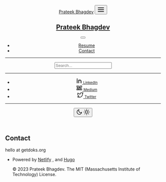 <!--
---
title: "Contact"
description: "Drop us an email."
date: 2020-08-27T19:25:12+02:00
lastmod: 2020-08-27T19:25:12+02:00
draft: false
images: []
---

{{< email user="hello" domain="getdoks.org" >}}
-->

<!doctype html>
<html lang=en-us>
    <head>
        <meta charset=utf-8>
        <meta http-equiv=x-ua-compatible content="ie=edge">
        <meta name=viewport content="width=device-width,initial-scale=1,shrink-to-fit=no">
        <link rel=preload as=font href=https://doks.netlify.app/fonts/vendor/jost/jost-v4-latin-regular.woff2 type=font/woff2 crossorigin>
        <link rel=preload as=font href=https://doks.netlify.app/fonts/vendor/jost/jost-v4-latin-500.woff2 type=font/woff2 crossorigin>
        <link rel=preload as=font href=https://doks.netlify.app/fonts/vendor/jost/jost-v4-latin-700.woff2 type=font/woff2 crossorigin>
        <script>
            (()=>{
                var t = window.matchMedia && window.matchMedia("(prefers-color-scheme: dark)").matches
                  , e = localStorage.getItem("theme");
                t && e === null && (localStorage.setItem("theme", "dark"),
                document.documentElement.setAttribute("data-dark-mode", "")),
                t && e === "dark" && document.documentElement.setAttribute("data-dark-mode", ""),
                e === "dark" && document.documentElement.setAttribute("data-dark-mode", "")
            }
            )()
        </script>
        <link rel=stylesheet href=https://doks.netlify.app/main.9e9cdddadba6521d8de1c870389010e0459ac28545f698097b6bef756a9d6effaa3b5e03bd1c7d29875d724c823e470a9a32af08a2100a4813ae6c07b07b90d5.css integrity="sha512-npzd2tumUh2N4chwOJAQ4EWawoVF9pgJe2vvdWqdbv+qO14DvRx9KYddckyCPkcKmjKvCKIQCkgTrmwHsHuQ1Q==" crossorigin=anonymous>
        <noscript>
            <style>
                img.lazyload {
                    display: none
                }
            </style>
        </noscript>
        <meta name=robots content="index, follow">
        <meta name=googlebot content="index, follow, max-snippet:-1, max-image-preview:large, max-video-preview:-1">
        <meta name=bingbot content="index, follow, max-snippet:-1, max-image-preview:large, max-video-preview:-1">
        <title>Contact Prateek Bhagdev</title>
        <meta name=description content="Drop us an email.">
        <link rel=canonical href=https://doks.netlify.app/contact/>
        <meta property="og:locale" content="en_US">
        <meta property="og:type" content="article">
        <meta property="og:title" content="Contact">
        <meta property="og:description" content="Drop us an email.">
        <meta property="og:url" content="https://doks.netlify.app/contact/">
        <meta property="og:site_name" content="Prateek Bhagdev">
        <meta property="article:published_time" content="2020-08-27T19:25:12+02:00">
        <meta property="article:modified_time" content="2020-08-27T19:25:12+02:00">
        <meta property="og:image" content="https://doks.netlify.app/doks.png">
        <meta property="og:image:alt" content="Prateek Bhagdev">
        <meta name=twitter:card content="summary_large_image">
        <meta name=twitter:site content="@prateekbhagdev">
        <meta name=twitter:creator content="@prateekbhagdev">
        <meta name=twitter:title content="Contact">
        <meta name=twitter:description content="Drop us an email.">
        <meta name=twitter:image content="https://doks.netlify.app/doks.png">
        <meta name=twitter:image:alt content="Contact">
        <script type=application/ld+json>
            {"@context":"https://schema.org","@graph":[{"@type":"Organization","@id":"https://doks.netlify.app/#/schema/organization/1","name":"Doks","url":"https://doks.netlify.app/","sameAs":["https://twitter.com/prateekbhagdev","https://www.linkedin.com/in/prateekbhagdev/","https://github.com/h-enk/prateekbhagdev"],"logo":{"@type":"ImageObject","@id":"https://doks.netlify.app/#/schema/image/1","url":"https://doks.netlify.app/logo-doks.png","width":512,"height":512,"caption":"Doks"},"image":{"@id":"https://doks.netlify.app/#/schema/image/1"}},{"@type":"WebSite","@id":"https://doks.netlify.app/#/schema/website/1","url":"https://doks.netlify.app/","name":"Prateek Bhagdev","description":"I come from Shahdol, a small town in India. I completed my bachelors degree in Computer Science \u0026 Engineering, \u0026 Yeah... I dropped out of Electronics \u0026 Communication Engineering prior to that. I graduated as PGD in Advance Computing from Centre for Development of Advanced Computing, \u0026 PGD in Information Technology Management from Symbiosis Centre for Management \u0026 Human Resource Development.","publisher":{"@id":"https://doks.netlify.app/#/schema/organization/1"}},{"@type":"WebPage","@id":"https://doks.netlify.app/contact/","url":"https://doks.netlify.app/contact/","name":"Contact","description":"Drop us an email.","isPartOf":{"@id":"https://doks.netlify.app/#/schema/website/1"},"about":{"@id":"https://doks.netlify.app/#/schema/organization/1"},"datePublished":"2020-08-27T19:25:12CET","dateModified":"2020-08-27T19:25:12CET","breadcrumb":{"@id":"https://doks.netlify.app/contact/#/schema/breadcrumb/1"},"primaryImageOfPage":{"@id":"https://doks.netlify.app/contact/#/schema/image/2"},"inLanguage":"en-US","potentialAction":[{"@type":"ReadAction","target":["https://doks.netlify.app/contact/"]}]},{"@type":"BreadcrumbList","@id":"https://doks.netlify.app/contact/#/schema/breadcrumb/1","name":"Breadcrumbs","itemListElement":[{"@type":"ListItem","position":1,"item":{"@type":"WebPage","@id":"https://doks.netlify.app/","url":"https://doks.netlify.app/","name":"Home"}},{"@type":"ListItem","position":2,"item":{"@id":"https://doks.netlify.app/contact/"}}]},{"@context":"https://schema.org","@graph":[{"@type":"ImageObject","@id":"https://doks.netlify.app/contact/#/schema/image/2","url":"https://doks.netlify.app/doks.png","contentUrl":"https://doks.netlify.app/doks.png","caption":"Contact"}]}]}
        </script>
        <meta name=theme-color content="#fff">
        <link rel=icon href=https://doks.netlify.app/favicon.ico sizes=any>
        <link rel=icon type=image/svg+xml href=https://doks.netlify.app/favicon.svg>
        <link rel=apple-touch-icon sizes=180x180 href=https://doks.netlify.app/apple-touch-icon.png>
        <link rel=icon type=image/png sizes=32x32 href=https://doks.netlify.app/favicon-32x32.png>
        <link rel=icon type=image/png sizes=16x16 href=https://doks.netlify.app/favicon-16x16.png>
        <link rel=manifest crossorigin=use-credentials href=https://doks.netlify.app/site.webmanifest>
    </head>
    <body class="page single">
        <div class=sticky-top>
            <div class=header-bar></div>
            <header class="navbar navbar-expand-lg navbar-light doks-navbar">
                <nav class="container-xxl flex-wrap flex-lg-nowrap" aria-label="Main navigation">
                    <a class="navbar-brand order-0" href=/ aria-label="Prateek Bhagdev" style=margin-right:auto!important>Prateek Bhagdev</a>
                    <button class="btn btn-menu order-2 d-block d-lg-none" type=button data-bs-toggle=offcanvas data-bs-target=#offcanvasDoks aria-controls=offcanvasDoks aria-label="Open main menu">
                        <svg xmlns="http://www.w3.org/2000/svg" width="24" height="24" viewBox="0 0 24 24" fill="none" stroke="currentcolor" stroke-width="2" stroke-linecap="round" stroke-linejoin="round" class="feather feather-menu">
                            <line x1="3" y1="12" x2="21" y2="12"/>
                            <line x1="3" y1="6" x2="21" y2="6"/>
                            <line x1="3" y1="18" x2="21" y2="18"/>
                        </svg>
                    </button>
                    <div class="offcanvas offcanvas-end border-0 py-lg-1" tabindex=-1 id=offcanvasDoks data-bs-backdrop=true aria-labelledby=offcanvasDoksLabel>
                        <div class="header-bar d-lg-none"></div>
                        <div class="offcanvas-header d-lg-none">
                            <h2 class="h5 offcanvas-title ps-2" id=offcanvasDoksLabel>
                                <a class=text-dark href=/>Prateek Bhagdev</a>
                            </h2>
                            <button type=button class="btn-close text-reset me-2" data-bs-dismiss=offcanvas aria-label="Close main menu"></button>
                        </div>
                        <div class="offcanvas-body p-4 p-lg-0">
                            <ul class="nav flex-column flex-lg-row align-items-lg-center mt-2 mt-lg-0 ms-lg-2 me-lg-auto">
                                <li class=nav-item>
                                    <a class="nav-link ps-0 py-1" href=/docs/prologue/introduction/>Resume</a>
                                </li>
                                <li class=nav-item>
                                    <a class="nav-link ps-0 py-1 active" href=/contact/index/>Contact</a>
                                </li>
                            </ul>
                            <hr class="text-black-50 my-4 d-lg-none">
                            <form class="doks-search position-relative flex-grow-1 ms-lg-auto me-lg-2">
                                <input id=search class="form-control is-search" type=search placeholder=Search... aria-label=Search... autocomplete=off>
                                <div id=suggestions class="shadow bg-white rounded d-none"></div>
                            </form>
                            <hr class="text-black-50 my-4 d-lg-none">
                            <ul class="nav flex-column flex-lg-row">
                                <li class=nav-item>
                                    <a class="nav-link social-link" href=https://www.linkedin.com/in/prateekbhagdev>
                                        <svg xmlns="http://www.w3.org/2000/svg" width="20" height="20" viewBox="0 0 24 24" stroke="currentcolor" stroke-width=".75" stroke-linecap="round" stroke-linejoin="round" class="feather feather-linkedin">
                                            <path d="M12 9.55C12.917 8.613 14.111 8 15.5 8a5.5 5.5.0 015.5 5.5V21h-2v-7.5a3.5 3.5.0 00-7 0V21h-2V8.5h2v1.05zM5 6.5a1.5 1.5.0 110-3 1.5 1.5.0 010 3zm-1 2h2V21H4V8.5z"/>
                                        </svg>
                                        <small class="ms-2 d-lg-none">LinkedIn</small>
                                    </a>
                                </li>
                                <li class=nav-item>
                                    <a class="nav-link social-link" href=https://medium.com/@prateekbhagdev>
                                        <svg xmlns="http://www.w3.org/2000/svg" width="20" height="20" viewBox="0 0 24 24" fill="none" stroke="currentcolor" stroke-width="1.75" stroke-linecap="round" stroke-linejoin="round">
                                            <path d="M22 6.41668h-.791a.89762.89762.0 00-.709.69479v9.83021a.83938.83938.0 00.709.64164H22V19.9167H14.83334V17.58332h1.50008V7.25h-.07353L12.75706 19.9167H10.04512L6.58751 7.25H6.5V17.58332H8V19.9167H2V17.58332h.76835A.841.841.0 003.5 16.94168V7.11139a.89588.89588.0 00-.73166-.69479H2V4.0833H9.50266L11.96593 13.25h.068l2.48583-9.1667H22V6.41668"/>
                                        </svg>
                                        <small class="ms-2 d-lg-none">Medium</small>
                                    </a>
                                </li>
                                <li class=nav-item>
                                    <a class="nav-link social-link" href=https://twitter.com/prateekbhagdev>
                                        <svg xmlns="http://www.w3.org/2000/svg" width="20" height="20" viewBox="0 0 24 24" fill="none" stroke="currentcolor" stroke-width="2" stroke-linecap="round" stroke-linejoin="round" class="feather feather-twitter">
                                            <path d="M23 3a10.9 10.9.0 01-3.14 1.53 4.48 4.48.0 00-7.86 3v1A10.66 10.66.0 013 4s-4 9 5 13a11.64 11.64.0 01-7 2c9 5 20 0 20-11.5a4.5 4.5.0 00-.08-.83A7.72 7.72.0 0023 3z"/>
                                        </svg>
                                        <small class="ms-2 d-lg-none">Twitter</small>
                                    </a>
                                </li>
                            </ul>
                        </div>
                    </div>
                    <hr class="text-black-50 my-4 d-lg-none">
                    <button id=mode class="btn btn-link" type=button aria-label="Toggle user interface mode">
                        <span class=toggle-dark>
                            <svg xmlns="http://www.w3.org/2000/svg" width="20" height="20" viewBox="0 0 24 24" fill="none" stroke="currentcolor" stroke-width="2" stroke-linecap="round" stroke-linejoin="round" class="feather feather-moon">
                                <path d="M21 12.79A9 9 0 1111.21 3 7 7 0 0021 12.79z"/>
                            </svg>
                        </span>
                        <span class=toggle-light>
                            <svg xmlns="http://www.w3.org/2000/svg" width="20" height="20" viewBox="0 0 24 24" fill="none" stroke="currentcolor" stroke-width="2" stroke-linecap="round" stroke-linejoin="round" class="feather feather-sun">
                                <circle cx="12" cy="12" r="5"/>
                                <line x1="12" y1="1" x2="12" y2="3"/>
                                <line x1="12" y1="21" x2="12" y2="23"/>
                                <line x1="4.22" y1="4.22" x2="5.64" y2="5.64"/>
                                <line x1="18.36" y1="18.36" x2="19.78" y2="19.78"/>
                                <line x1="1" y1="12" x2="3" y2="12"/>
                                <line x1="21" y1="12" x2="23" y2="12"/>
                                <line x1="4.22" y1="19.78" x2="5.64" y2="18.36"/>
                                <line x1="18.36" y1="5.64" x2="19.78" y2="4.22"/>
                            </svg>
                        </span>
                    </button>
                </nav>
            </header>
        </div>
        <div class="wrap container-xxl" role=document>
            <div class=content>
                <div class="row justify-content-center">
                    <div class="col-md-12 col-lg-10 col-xl-8">
                        <article>
                            <h1>Contact</h1>
                            <script type=text/javascript nonce="dXNlcj0iaGVsbG8iLGRvbWFpbj0iaGVua3ZlcmxpbmRlLmNvbSIsZG9jdW1lbnQud3JpdGUodXNlcisiQCIrZG9tYWluKTs=">
                                user = "hello",
                                domain = "getdoks.org",
                                document.write(user + "@" + domain)
                            </script>
                            <noscript>hello at getdoks.org</noscript>
                        </article>
                    </div>
                </div>
            </div>
        </div>
        <footer class="footer text-muted">
            <div class=container-xxl>
                <div class=row>
                    <div class="col-lg-8 order-last order-lg-first">
                        <ul class=list-inline>
                            <li class=list-inline-item>
                                Powered by <a class=text-muted href=https://www.netlify.com/>Netlify</a>
                                , and <a class=text-muted href=https://gohugo.io/>Hugo</a>
                                <p>© 2023 Prateek Bhagdev. The MIT (Massachusetts Institute of Technology) License.</p>
                            </li>
                        </ul>
                    </div>
                    <div class="col-lg-8 order-first order-lg-last text-lg-end">
                        <ul class=list-inline></ul>
                    </div>
                </div>
            </div>
        </footer>
        <script src=/js/bootstrap.min.650aeec64c81d69d4c0850fc73c93da3f0330cec0a27772feed7f90f60baa5f47f1c45687d71914bdafd1c4e860d40f6dc08ede27a2f08431ff929c9a2d24621.js integrity="sha512-ZQruxkyB1p1MCFD8c8k9o/AzDOwKJ3cv7tf5D2C6pfR/HEVofXGRS9r9HE6GDUD23Ajt4novCEMf+SnJotJGIQ==" crossorigin=anonymous defer></script>
        <script src=/js/highlight.min.3f0a703c54cbed82ca277187e23cf2d272da28c15ce7e33cde685d40b53d741893d5b74d35bb2d20a81f56c289084f245bdd0c9145d39d7094d3dfbc62d1326a.js integrity="sha512-PwpwPFTL7YLKJ3GH4jzy0nLaKMFc5+M83mhdQLU9dBiT1bdNNbstIKgfVsKJCE8kW90MkUXTnXCU09+8YtEyag==" crossorigin=anonymous defer></script>
        <script src=/main.min.cb2e2ebbf2e4002f3117addc33582923b2b3ae5265c22944cd117ebec7abe61c170417c4506d7a0f8f0fc9053dfdf441421d53601ac467042ff3d06ec0ba07fa.js integrity="sha512-yy4uu/LkAC8xF63cM1gpI7KzrlJlwilEzRF+vser5hwXBBfEUG16D48PyQU9/fRBQh1TYBrEZwQv89BuwLoH+g==" crossorigin=anonymous defer></script>
        <script src=https://doks.netlify.app/index.min.415f69f94c924f13e51aa79021b2dbcc823492ae07d575d8374e99fadc702b494cfb9572b9b80e83197e6f78ec66ae3c37df4429616c6630e23f6dd347a0cde5.js integrity="sha512-QV9p+UySTxPlGqeQIbLbzII0kq4H1XXYN06Z+txwK0lM+5VyubgOgxl+b3jsZq48N99EKWFsZjDiP23TR6DN5Q==" crossorigin=anonymous defer></script>
    </body>
</html>
